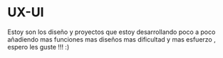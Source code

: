 # UX-UI
Estoy son los diseño y proyectos que estoy desarrollando poco a poco añadiendo mas funciones mas diseños mas dificultad y mas esfuerzo , espero les guste !!! :)
